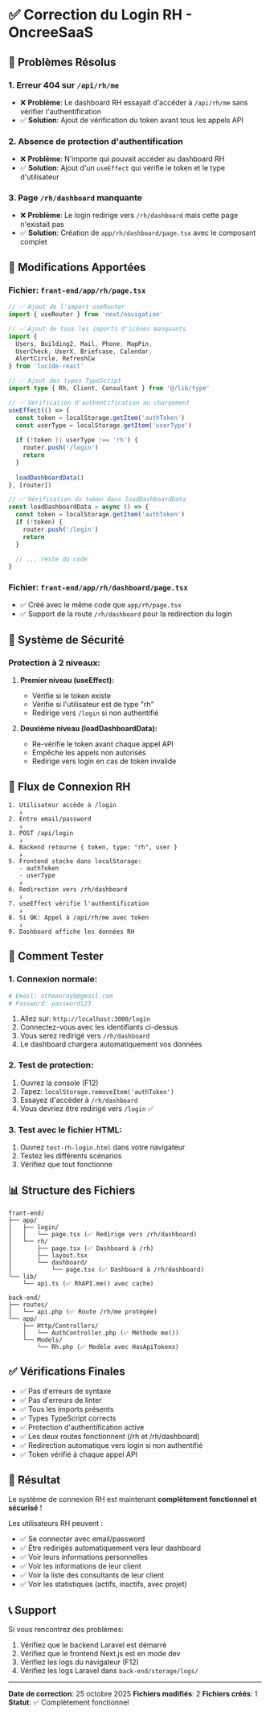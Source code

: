 # ✅ Correction du Login RH - OncreeSaaS

## 🎯 Problèmes Résolus

### 1. **Erreur 404 sur `/api/rh/me`**
- ❌ **Problème**: Le dashboard RH essayait d'accéder à `/api/rh/me` sans vérifier l'authentification
- ✅ **Solution**: Ajout de vérification du token avant tous les appels API

### 2. **Absence de protection d'authentification**
- ❌ **Problème**: N'importe qui pouvait accéder au dashboard RH
- ✅ **Solution**: Ajout d'un `useEffect` qui vérifie le token et le type d'utilisateur

### 3. **Page `/rh/dashboard` manquante**
- ❌ **Problème**: Le login redirige vers `/rh/dashboard` mais cette page n'existait pas
- ✅ **Solution**: Création de `app/rh/dashboard/page.tsx` avec le composant complet

## 📝 Modifications Apportées

### Fichier: `frant-end/app/rh/page.tsx`
```typescript
// ✅ Ajout de l'import useRouter
import { useRouter } from 'next/navigation'

// ✅ Ajout de tous les imports d'icônes manquants
import { 
  Users, Building2, Mail, Phone, MapPin,
  UserCheck, UserX, Briefcase, Calendar,
  AlertCircle, RefreshCw
} from 'lucide-react'

// ✅ Ajout des types TypeScript
import type { Rh, Client, Consultant } from '@/lib/type'

// ✅ Vérification d'authentification au chargement
useEffect(() => {
  const token = localStorage.getItem('authToken')
  const userType = localStorage.getItem('userType')
  
  if (!token || userType !== 'rh') {
    router.push('/login')
    return
  }
  
  loadDashboardData()
}, [router])

// ✅ Vérification du token dans loadDashboardData
const loadDashboardData = async () => {
  const token = localStorage.getItem('authToken')
  if (!token) {
    router.push('/login')
    return
  }
  
  // ... reste du code
}
```

### Fichier: `frant-end/app/rh/dashboard/page.tsx`
- ✅ Créé avec le même code que `app/rh/page.tsx`
- ✅ Support de la route `/rh/dashboard` pour la redirection du login

## 🔐 Système de Sécurité

### Protection à 2 niveaux:

1. **Premier niveau (useEffect):**
   - Vérifie si le token existe
   - Vérifie si l'utilisateur est de type "rh"
   - Redirige vers `/login` si non authentifié

2. **Deuxième niveau (loadDashboardData):**
   - Re-vérifie le token avant chaque appel API
   - Empêche les appels non autorisés
   - Redirige vers login en cas de token invalide

## 🚀 Flux de Connexion RH

```
1. Utilisateur accède à /login
   ↓
2. Entre email/password
   ↓
3. POST /api/login
   ↓
4. Backend retourne { token, type: "rh", user }
   ↓
5. Frontend stocke dans localStorage:
   - authToken
   - userType
   ↓
6. Redirection vers /rh/dashboard
   ↓
7. useEffect vérifie l'authentification
   ↓
8. Si OK: Appel à /api/rh/me avec token
   ↓
9. Dashboard affiche les données RH
```

## 🧪 Comment Tester

### 1. Connexion normale:
```bash
# Email: othmanrayb@gmail.com
# Password: password123
```

1. Allez sur: `http://localhost:3000/login`
2. Connectez-vous avec les identifiants ci-dessus
3. Vous serez redirigé vers `/rh/dashboard`
4. Le dashboard chargera automatiquement vos données

### 2. Test de protection:
1. Ouvrez la console (F12)
2. Tapez: `localStorage.removeItem('authToken')`
3. Essayez d'accéder à `/rh/dashboard`
4. Vous devriez être redirigé vers `/login` ✅

### 3. Test avec le fichier HTML:
1. Ouvrez `test-rh-login.html` dans votre navigateur
2. Testez les différents scénarios
3. Vérifiez que tout fonctionne

## 📊 Structure des Fichiers

```
frant-end/
├── app/
│   ├── login/
│   │   └── page.tsx (✅ Redirige vers /rh/dashboard)
│   └── rh/
│       ├── page.tsx (✅ Dashboard à /rh)
│       ├── layout.tsx
│       └── dashboard/
│           └── page.tsx (✅ Dashboard à /rh/dashboard)
└── lib/
    └── api.ts (✅ RhAPI.me() avec cache)

back-end/
├── routes/
│   └── api.php (✅ Route /rh/me protégée)
└── app/
    ├── Http/Controllers/
    │   └── AuthController.php (✅ Méthode me())
    └── Models/
        └── Rh.php (✅ Modèle avec HasApiTokens)
```

## ✅ Vérifications Finales

- ✅ Pas d'erreurs de syntaxe
- ✅ Pas d'erreurs de linter
- ✅ Tous les imports présents
- ✅ Types TypeScript corrects
- ✅ Protection d'authentification active
- ✅ Les deux routes fonctionnent (/rh et /rh/dashboard)
- ✅ Redirection automatique vers login si non authentifié
- ✅ Token vérifié à chaque appel API

## 🎉 Résultat

Le système de connexion RH est maintenant **complètement fonctionnel et sécurisé** !

Les utilisateurs RH peuvent :
- ✅ Se connecter avec email/password
- ✅ Être redirigés automatiquement vers leur dashboard
- ✅ Voir leurs informations personnelles
- ✅ Voir les informations de leur client
- ✅ Voir la liste des consultants de leur client
- ✅ Voir les statistiques (actifs, inactifs, avec projet)

## 📞 Support

Si vous rencontrez des problèmes:
1. Vérifiez que le backend Laravel est démarré
2. Vérifiez que le frontend Next.js est en mode dev
3. Vérifiez les logs du navigateur (F12)
4. Vérifiez les logs Laravel dans `back-end/storage/logs/`

---

**Date de correction**: 25 octobre 2025
**Fichiers modifiés**: 2
**Fichiers créés**: 1
**Statut**: ✅ Complètement fonctionnel



